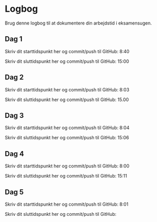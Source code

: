 # Logbog
Brug denne logbog til at dokumentere din arbejdstid i eksamensugen.

## Dag 1
Skriv dit starttidspunkt her og commit/push til GitHub: 8:40

Skriv dit sluttidspunkt her og commit/push til GitHub: 15:00

## Dag 2
Skriv dit starttidspunkt her og commit/push til GitHub: 8:03

Skriv dit sluttidspunkt her og commit/push til GitHub: 15.00

## Dag 3
Skriv dit starttidspunkt her og commit/push til GitHub: 8:04

Skriv dit sluttidspunkt her og commit/push til GitHub: 15:06

## Dag 4
Skriv dit starttidspunkt her og commit/push til GitHub: 8:00

Skriv dit sluttidspunkt her og commit/push til GitHub: 15:11

## Dag 5
Skriv dit starttidspunkt her og commit/push til GitHub: 8:01

Skriv dit sluttidspunkt her og commit/push til GitHub: 
